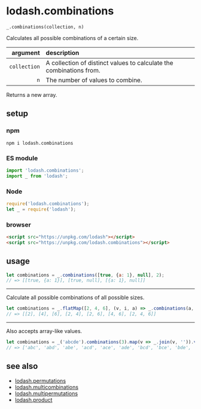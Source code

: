 # lodash.combinations

`_.combinations(collection, n)`

Calculates all possible combinations of a certain size.

| argument | description |
| ---: | :--- |
| `collection` | A collection of distinct values to calculate the combinations from. |
| `n` | The number of values to combine. |

Returns a new array.

## setup

### npm

```shell
npm i lodash.combinations
```

### ES module

```javascript
import 'lodash.combinations';
import _ from 'lodash';
```

### Node

```javascript
require('lodash.combinations');
let _ = require('lodash');
```

### browser

```html
<script src="https://unpkg.com/lodash"></script>
<script src="https://unpkg.com/lodash.combinations"></script>
```

## usage

```javascript
let combinations = _.combinations([true, {a: 1}, null], 2);
// => [[true, {a: 1}], [true, null], [{a: 1}, null]]
```

---

Calculate all possible combinations of all possible sizes.

```javascript
let combinations = _.flatMap([2, 4, 6], (v, i, a) => _.combinations(a, i + 1));
// => [[2], [4], [6], [2, 4], [2, 6], [4, 6], [2, 4, 6]]
```

---

Also accepts array-like values.

```javascript
let combinations = _('abcde').combinations(3).map(v => _.join(v, '')).value();
// => ['abc', 'abd', 'abe', 'acd', 'ace', 'ade', 'bcd', 'bce', 'bde', 'cde']
```

## see also

- [lodash.permutations](https://github.com/SeregPie/lodash.permutations)
- [lodash.multicombinations](https://github.com/SeregPie/lodash.multicombinations)
- [lodash.multipermutations](https://github.com/SeregPie/lodash.multipermutations)
- [lodash.product](https://github.com/SeregPie/lodash.product)
